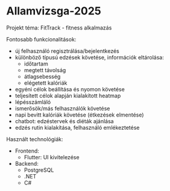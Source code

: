 # Allamvizsga-2025

Projekt téma: FitTrack - fitness alkalmazás

Fontosabb funkcionalitások:
  - új felhasználó regisztrálása/bejelentkezés
  - különböző típusú edzések követése, információk eltárolása:
      - időtartam
      - megtett távolság
      - átlagsebesség
      - elégetett kalóriák
  - egyéni célok beállítása és nyomon követése
  - teljesített célok alapján kialakított heatmap
  - lépésszámláló
  - ismerősök/más felhasználók követése
  - napi bevitt kalóriák követése (étkezések elmentése)
  - chatbot: edzéstervek és diéták ajánlása
  - edzés rutin kialakítása, felhasználó emlékeztetése

Használt technológiák:
  - Frontend:
      - Flutter: UI kivitelezése
  - Backend:
    - PostgreSQL
    - .NET
    - C#
